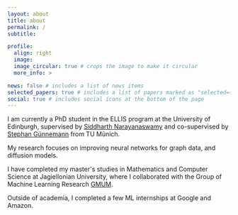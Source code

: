 ```yaml
---
layout: about
title: about
permalink: /
subtitle:

profile:
  align: right
  image: 
  image_circular: true # crops the image to make it circular
  more_info: >

news: false # includes a list of news items
selected_papers: true # includes a list of papers marked as "selected={true}"
social: true # includes social icons at the bottom of the page
---
```


I am currently a PhD student in the ELLIS program at the University of Edinburgh, supervised by [Siddharth Narayanaswamy](https://homepages.inf.ed.ac.uk/snaraya3/) and co-supervised by [Stephan Günnemann](https://www.professoren.tum.de/en/guennemann-stephan) from TU Münich.

My research focuses on improving neural networks for graph data, and diffusion models.

I have completed my master's studies in Mathematics and Computer Science at Jagiellonian University, where I collaborated with the Group of Machine Learning Research [GMUM](https://gmum.net/).

Outside of academia, I completed a few ML internships at Google and Amazon.
